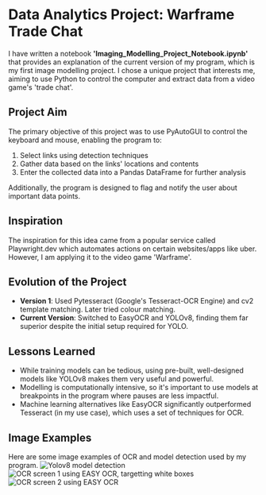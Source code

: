 # Data Analytics Project: Warframe Trade Chat

I have written a notebook **'Imaging_Modelling_Project_Notebook.ipynb'** that provides an explanation of the current version of my program, which is my first image modelling project. 
I chose a unique project that interests me, aiming to use Python to control the computer and extract data from a video game's 'trade chat'.

## Project Aim
The primary objective of this project was to use PyAutoGUI to control the keyboard and mouse, enabling the program to:
1. Select links using detection techniques
2. Gather data based on the links' locations and contents
3. Enter the collected data into a Pandas DataFrame for further analysis

Additionally, the program is designed to flag and notify the user about important data points.

## Inspiration
The inspiration for this idea came from a popular service called Playwright.dev which automates actions on certain websites/apps like uber. However, I am applying it to the video game 'Warframe'.

## Evolution of the Project
- **Version 1**: Used Pytesseract (Google's Tesseract-OCR Engine) and cv2 template matching. Later tried colour matching.
- **Current Version**: Switched to EasyOCR and YOLOv8, finding them far superior despite the initial setup required for YOLO.
  
## Lessons Learned
- While training models can be tedious, using pre-built, well-designed models like YOLOv8 makes them very useful and powerful.
- Modelling is computationally intensive, so it's important to use models at breakpoints in the program where pauses are less impactful.
- Machine learning alternatives like EasyOCR significantly outperformed Tesseract (in my use case), which uses a set of techniques for OCR.




## Image Examples
Here are some image examples of OCR and model detection used by my program.
![Yolov8 model detection](https://i.imgur.com/Yjuoldj.png)
![OCR screen 1 using EASY OCR, targetting white boxes](https://i.imgur.com/7ctzfhE.png)
![OCR screen 2 using EASY OCR](https://i.imgur.com/SQSw1LY.png)



